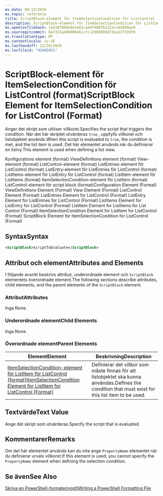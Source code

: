 ```yaml
---
ms.date: 09/13/2016
ms.topic: reference
title: ScriptBlock-element för ItemSelectionCondition för ListControl (format)
description: ScriptBlock-element för ItemSelectionCondition för ListControl (format)
ms.openlocfilehash: 1e518f898e0e1e62ca64f9897b1323cc6dd89ae9
ms.sourcegitcommit: ba7315a496986451cfc1296b659d73ea2373d3f0
ms.translationtype: MT
ms.contentlocale: sv-SE
ms.lasthandoff: 12/10/2020
ms.locfileid: "92665051"
---
```

# <a name="scriptblock-element-for-itemselectioncondition-for-listcontrol-format"></a><span data-ttu-id="4af2c-103">ScriptBlock-element för ItemSelectionCondition för ListControl (format)</span><span class="sxs-lookup"><span data-stu-id="4af2c-103">ScriptBlock Element for ItemSelectionCondition for ListControl (Format)</span></span>

<span data-ttu-id="4af2c-104">Anger det skript som utlöser villkoret.</span><span class="sxs-lookup"><span data-stu-id="4af2c-104">Specifies the script that triggers the condition.</span></span> <span data-ttu-id="4af2c-105">När det här skriptet utvärderas `true` , uppfylls villkoret och listobjektet används.</span><span class="sxs-lookup"><span data-stu-id="4af2c-105">When this script is evaluated to `true`, the condition is met, and the list item is used.</span></span> <span data-ttu-id="4af2c-106">Det här elementet används när du definierar en listvy.</span><span class="sxs-lookup"><span data-stu-id="4af2c-106">This element is used when defining a list view.</span></span>

<span data-ttu-id="4af2c-107">Konfigurations element (format) ViewDefinitions element (format) View-element (format) ListControl-element (format) ListEntries-element för ListControl (format) ListEntry-element för ListEntries för ListControl (format) ListItems-element för ListEntry för ListControl (format) ListItem-element för ListItems (format) ItemSelectionCondition-element för ListItem (format) ListControl-element för script block (format)</span><span class="sxs-lookup"><span data-stu-id="4af2c-107">Configuration Element (Format) ViewDefinitions Element (Format) View Element (Format) ListControl Element (Format) ListEntries Element for ListControl (Format) ListEntry Element for ListEntries for ListControl (Format) ListItems Element for ListEntry for ListControl (Format) ListItem Element for ListItems for List Control (Format) ItemSelectionCondition Element for ListItem for ListControl (Format) ScriptBlock Element for ItemSelectionCondition for ListControl  (Format)</span></span>

## <a name="syntax"></a><span data-ttu-id="4af2c-108">Syntax</span><span class="sxs-lookup"><span data-stu-id="4af2c-108">Syntax</span></span>

```xml
<ScriptBlock>ScriptToEvaluate</ScriptBlock>
```

## <a name="attributes-and-elements"></a><span data-ttu-id="4af2c-109">Attribut och element</span><span class="sxs-lookup"><span data-stu-id="4af2c-109">Attributes and Elements</span></span>

<span data-ttu-id="4af2c-110">I följande avsnitt beskrivs attribut, underordnade element och `ScriptBlock` elementets överordnade element.</span><span class="sxs-lookup"><span data-stu-id="4af2c-110">The following sections describe attributes, child elements, and the parent elements of the `ScriptBlock` element.</span></span>

### <a name="attributes"></a><span data-ttu-id="4af2c-111">Attribut</span><span class="sxs-lookup"><span data-stu-id="4af2c-111">Attributes</span></span>

<span data-ttu-id="4af2c-112">Inga.</span><span class="sxs-lookup"><span data-stu-id="4af2c-112">None.</span></span>

### <a name="child-elements"></a><span data-ttu-id="4af2c-113">Underordnade element</span><span class="sxs-lookup"><span data-stu-id="4af2c-113">Child Elements</span></span>

<span data-ttu-id="4af2c-114">Inga.</span><span class="sxs-lookup"><span data-stu-id="4af2c-114">None.</span></span>

### <a name="parent-elements"></a><span data-ttu-id="4af2c-115">Överordnade element</span><span class="sxs-lookup"><span data-stu-id="4af2c-115">Parent Elements</span></span>

|<span data-ttu-id="4af2c-116">Element</span><span class="sxs-lookup"><span data-stu-id="4af2c-116">Element</span></span>|<span data-ttu-id="4af2c-117">Beskrivning</span><span class="sxs-lookup"><span data-stu-id="4af2c-117">Description</span></span>|
|-------------|-----------------|
|[<span data-ttu-id="4af2c-118">ItemSelectionCondition-element för ListItem för ListControl (format)</span><span class="sxs-lookup"><span data-stu-id="4af2c-118">ItemSelectionCondition Element for ListItem for ListControl (Format)</span></span>](./itemselectioncondition-element-for-listitem-for-listcontrol-format.md)|<span data-ttu-id="4af2c-119">Definierar det villkor som måste finnas för att listobjektet ska kunna användas.</span><span class="sxs-lookup"><span data-stu-id="4af2c-119">Defines the condition that must exist for this list item to be used.</span></span>|

## <a name="text-value"></a><span data-ttu-id="4af2c-120">Textvärde</span><span class="sxs-lookup"><span data-stu-id="4af2c-120">Text Value</span></span>

<span data-ttu-id="4af2c-121">Ange det skript som utvärderas.</span><span class="sxs-lookup"><span data-stu-id="4af2c-121">Specify the script that is evaluated.</span></span>

## <a name="remarks"></a><span data-ttu-id="4af2c-122">Kommentarer</span><span class="sxs-lookup"><span data-stu-id="4af2c-122">Remarks</span></span>

<span data-ttu-id="4af2c-123">Om det här elementet används kan du inte ange `PropertyName` elementet när du definierar urvals villkoret.</span><span class="sxs-lookup"><span data-stu-id="4af2c-123">If this element is used, you cannot specify the `PropertyName` element when defining the selection condition.</span></span>

## <a name="see-also"></a><span data-ttu-id="4af2c-124">Se även</span><span class="sxs-lookup"><span data-stu-id="4af2c-124">See Also</span></span>

[<span data-ttu-id="4af2c-125">Skriva en PowerShell-formateringsfil</span><span class="sxs-lookup"><span data-stu-id="4af2c-125">Writing a PowerShell Formatting File</span></span>](./writing-a-powershell-formatting-file.md)
